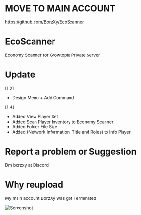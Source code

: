 # MOVE TO MAIN ACCOUNT
https://github.com/BorzXy/EcoScanner

# EcoScanner
Economy Scanner for Growtopia Private Server

# Update
[1.2]
- Design Menu + Add Command

[1.4]
- Added View Player Set
- Added Scan Player Inventory to Economy Scanner
- Added Folder File Size
- Added (Network Information, Title and Roles) to Info Player

# Report a problem or Suggestion
Dm borzxy at Discord

# Why reupload
My main account BorzXy was got Terminated

![Screenshot](https://github.com/BorzXys/EcoScanner/blob/main/Screenshot.png)
